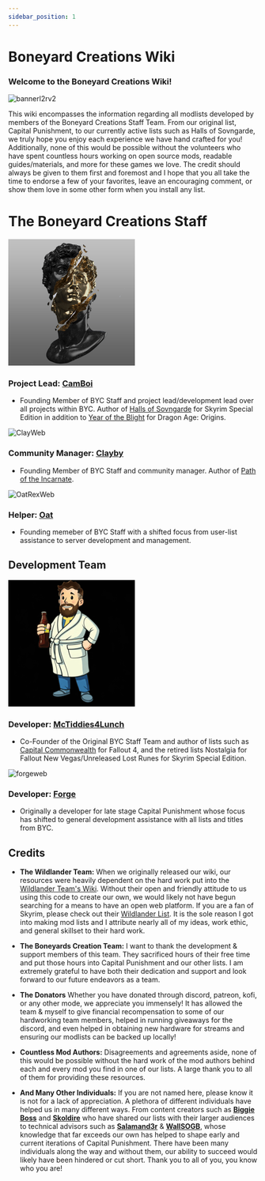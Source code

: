 ```yaml
---
sidebar_position: 1
---
```

# Boneyard Creations Wiki

### Welcome to the Boneyard Creations Wiki!

![bannerl2rv2](https://user-images.githubusercontent.com/112358568/227137823-9d40c675-4193-4547-a7f5-e4dc66423c50.png)

This wiki encompasses the information regarding all modlists developed by members of the Boneyard Creations Staff Team. From our original list, Capital Punishment, to our currently active lists such as Halls of Sovngarde, we truly hope you enjoy each experience we have hand crafted for you! Additionally, none of this would be possible without the volunteers who have spent countless hours working on open source mods, readable guides/materials, and more for these games we love. The credit should always be given to them first and foremost and I hope that you all take the time to endorse a few of your favorites, leave an encouraging comment, or show them love in some other form when you install any list.

# __**The Boneyard Creations Staff**__

![CamWeb](https://raw.githubusercontent.com/McTiddies4Lunch/CapitalCommonwealth/refs/heads/main/cam.png)
### **Project Lead:** [CamBoi](https://ko-fi.com/camboi)
- Founding Member of BYC Staff and project lead/development lead over all projects within BYC. Author of [Halls of Sovngarde](https://www.nexusmods.com/skyrimspecialedition/mods/105520) for Skyrim Special Edition in addition to [Year of the Blight](https://www.modlists.net/docs/category/year-of-the-blight) for Dragon Age: Origins.

![ClayWeb](https://raw.githubusercontent.com/TheMrNewVegas/TheMrNewVegas.github.io/refs/heads/main/Resources/2069970_SNQtNLYV%20(1).png)
### **Community Manager:** [Clayby](https://ko-fi.com/clayby) 
- Founding Member of BYC Staff and community manager. Author of [Path of the Incarnate](https://www.modlists.net/docs/6poti/Home).

![OatRexWeb](https://github.com/user-attachments/assets/31c0fc6c-33eb-4ca7-9144-f4ce5a57868f)
### **Helper:** [Oat](https://ko-fi.com/boneyard)
- Founding memeber of BYC Staff with a shifted focus from user-list assistance to server development and management. 

## __Development Team__

![MT4LWeb](https://raw.githubusercontent.com/McTiddies4Lunch/CapitalCommonwealth/refs/heads/main/twearobevaultboy%20(1).png)
### **Developer:** [McTiddies4Lunch](https://ko-fi.com/boneyard)
- Co-Founder of the Original BYC Staff Team and author of lists such as [Capital Commonwealth](https://www.modlists.net/docs/2capcom/Home) for Fallout 4, and the retired lists Nostalgia for Fallout New Vegas/Unreleased Lost Runes for Skyrim Special Edition.

![forgeweb](https://github.com/user-attachments/assets/ae5c9ca4-5c41-43fc-988f-ec128b6259f9)
### **Developer:** [Forge](https://ko-fi.com/boneyard)
- Originally a developer for late stage Capital Punishment whose focus has shifted to general development assistance with all lists and titles from BYC.


## Credits

- **The Wildlander Team:** When we originally released our wiki, our resources were heavily dependent on the hard work put into the [Wildlander Team's Wiki](http://wiki.wildlandermod.com). Without their open and friendly attitude to us using this code to create our own, we would likely not have begun searching for a means to have an open web platform. If you are a fan of Skyrim, please check out their [Wildlander List](https://www.wildlandermod.com). It is the sole reason I got into making mod lists and I attribute nearly all of my ideas, work ethic, and general skillset to their hard work.

- **The Boneyards Creation Team:** I want to thank the development & support members of this team. They sacrificed hours of their free time and put those hours into Capital Punishment and our other lists. I am extremely grateful to have both their dedication and support and look forward to our future endeavors as a team. 

- **The Donators**
Whether you have donated through discord, patreon, kofi, or any other mode, we appreciate you immensely! It has allowed the team & myself to give financial recompensation to some of our hardworking team members, helped in running giveaways for the discord, and even helped in obtaining new hardware for streams and ensuring our modlists can be backed up locally!

- **Countless Mod Authors:** Disagreements and agreements aside, none of this would be possible without the hard work of the mod authors behind each and every mod you find in one of our lists. A large thank you to all of them for providing these resources.

- **And Many Other Individuals:** If you are not named here, please know it is not for a lack of appreciation. A plethora of different individuals have helped us in many different ways. From content creators such as **[Biggie Boss](https://www.youtube.com/@biggie_boss)** and **[Skoldire](https://www.youtube.com/@skoldire)** who have shared our lists with their larger audiences to technical advisors such as **[Salamand3r](https://salamand3r.fail)** & **[WallSOGB](https://www.nexusmods.com/users/22363364?tab=user+files)**, whose knowledge that far exceeds our own has helped to shape early and current iterations of Capital Punishment. There have been many individuals along the way and without them, our ability to succeed would likely have been hindered or cut short. Thank you to all of you, you know who you are!
